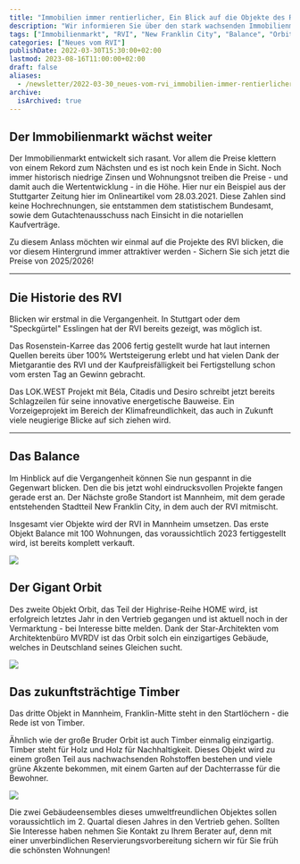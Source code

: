 ```yaml
---
title: "Immobilien immer rentierlicher, Ein Blick auf die Objekte des RVI"
description: "Wir informieren Sie über den stark wachsenden Immobilienmark und werfen einen Blick auf den RVI."
tags: ["Immobilienmarkt", "RVI", "New Franklin City", "Balance", "Orbit", "Timber"]
categories: ["Neues vom RVI"]
publishDate: 2022-03-30T15:30:00+02:00
lastmod: 2023-08-16T11:00:00+02:00
draft: false
aliases:
  - /newsletter/2022-03-30_neues-vom-rvi_immobilien-immer-rentierlicher
archive:
  isArchived: true
---
```

## Der Immobilien&shy;markt wächst weiter

Der Immobilienmarkt entwickelt sich rasant. Vor allem die Preise klettern von einem Rekord zum Nächsten und es ist noch kein Ende in Sicht. Noch immer historisch niedrige Zinsen und Wohnungsnot treiben die Preise - und damit auch die Wertentwicklung - in die Höhe. Hier nur ein Beispiel aus der Stuttgarter Zeitung hier im Onlineartikel vom 28.03.2021. Diese Zahlen sind keine Hochrechnungen, sie entstammen dem statistischem Bundesamt, sowie dem Gutachtenausschuss nach Einsicht in die notariellen Kaufverträge.

Zu diesem Anlass möchten wir einmal auf die Projekte des RVI blicken, die vor diesem Hintergrund immer attraktiver werden - Sichern Sie sich jetzt die Preise von 2025/2026!

----

## Die Historie des RVI

Blicken wir erstmal in die Vergangenheit. In Stuttgart oder dem "Speckgürtel" Esslingen hat der RVI bereits gezeigt, was möglich ist.

Das Rosenstein-Karree das 2006 fertig gestellt wurde hat laut internen Quellen bereits über 100% Wertsteigerung erlebt und hat vielen Dank der Mietgarantie des RVI und der Kaufpreisfälligkeit bei Fertigstellung schon vom ersten Tag an Gewinn gebracht.

Das LOK.WEST Projekt mit Béla, Citadis und Desiro schreibt jetzt bereits Schlagzeilen für seine innovative energetische Bauweise. Ein Vorzeigeprojekt im Bereich der Klimafreundlichkeit, das auch in Zukunft viele neugierige Blicke auf sich ziehen wird.

----

## Das Balance

Im Hinblick auf die Vergangenheit können Sie nun gespannt in die Gegenwart blicken. Den die bis jetzt wohl eindrucksvollen Projekte fangen gerade erst an. Der Nächste große Standort ist Mannheim, mit dem gerade entstehenden Stadtteil New Franklin City, in dem auch der RVI mitmischt.

Insgesamt vier Objekte wird der RVI in Mannheim umsetzen. Das erste Objekt Balance mit 100 Wohnungen, das voraussichtlich 2023 fertiggestellt wird, ist bereits komplett verkauft.

![](https://nfc-mannheim.de/fileadmin/_processed_/6/9/csm_konzept-balance-ausverkauft_ccdff0b06e.jpg)

## Der Gigant Orbit

Des zweite Objekt Orbit, das Teil der Highrise-Reihe HOME wird, ist erfolgreich letztes Jahr in den Vertrieb gegangen und ist aktuell noch in der Vermarktung - bei Interesse bitte melden. Dank der Star-Architekten vom Architektenbüro MVRDV ist das Orbit solch ein einzigartiges Gebäude, welches in Deutschland seines Gleichen sucht.

![](https://nfc-mannheim.de/fileadmin/_processed_/b/3/csm_orbit-highrise-o_460ffda0d5.jpg)

## Das zukunftsträchtige Timber

Das dritte Objekt in Mannheim, Franklin-Mitte steht in den Startlöchern - die Rede ist von Timber.

Ähnlich wie der große Bruder Orbit ist auch Timber einmalig einzigartig. Timber steht für Holz und Holz für Nachhaltigkeit. Dieses Objekt wird zu einem großen Teil aus nachwachsenden Rohstoffen bestehen und viele grüne Akzente bekommen, mit einem Garten auf der Dachterrasse für die Bewohner.

![](https://nfc-mannheim.de/fileadmin/_processed_/4/0/csm_timber-hybride_aaf4bb0038.jpg)

Die zwei Gebäudeensembles dieses umweltfreundlichen Objektes sollen voraussichtlich im 2. Quartal diesen Jahres in den Vertrieb gehen. Sollten Sie Interesse haben nehmen Sie Kontakt zu Ihrem Berater auf, denn mit einer unverbindlichen Reservierungsvorbereitung sichern wir für Sie früh die schönsten Wohnungen!
